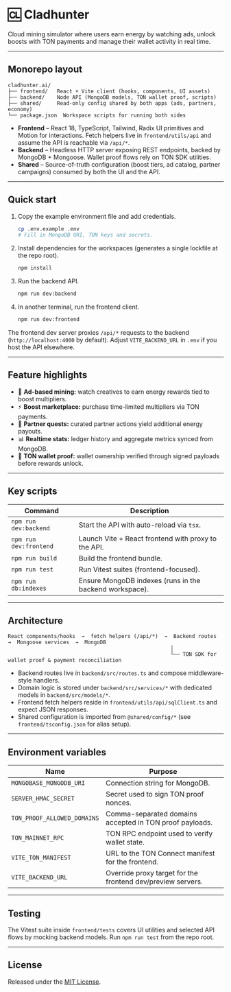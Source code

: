 # 🆑 Cladhunter

Cloud mining simulator where users earn energy by watching ads, unlock boosts with TON payments and manage their wallet activity in real time.

---

## Monorepo layout

```
cladhunter.ai/
├── frontend/   React + Vite client (hooks, components, UI assets)
├── backend/    Node API (MongoDB models, TON wallet proof, scripts)
├── shared/     Read-only config shared by both apps (ads, partners, economy)
└── package.json  Workspace scripts for running both sides
```

* **Frontend** – React 18, TypeScript, Tailwind, Radix UI primitives and Motion for interactions. Fetch helpers live in `frontend/utils/api` and assume the API is reachable via `/api/*`.
* **Backend** – Headless HTTP server exposing REST endpoints, backed by MongoDB + Mongoose. Wallet proof flows rely on TON SDK utilities.
* **Shared** – Source-of-truth configuration (boost tiers, ad catalog, partner campaigns) consumed by both the UI and the API.

---

## Quick start

1. Copy the example environment file and add credentials.

   ```bash
   cp .env.example .env
   # Fill in MongoDB URI, TON keys and secrets.
   ```

2. Install dependencies for the workspaces (generates a single lockfile at the repo root).

   ```bash
   npm install
   ```

3. Run the backend API.

   ```bash
   npm run dev:backend
   ```

4. In another terminal, run the frontend client.

   ```bash
   npm run dev:frontend
   ```

The frontend dev server proxies `/api/*` requests to the backend (`http://localhost:4000` by default). Adjust `VITE_BACKEND_URL` in `.env` if you host the API elsewhere.

---

## Feature highlights

- 🎯 **Ad-based mining:** watch creatives to earn energy rewards tied to boost multipliers.
- ⚡ **Boost marketplace:** purchase time-limited multipliers via TON payments.
- 🤝 **Partner quests:** curated partner actions yield additional energy payouts.
- 📊 **Realtime stats:** ledger history and aggregate metrics synced from MongoDB.
- 🔐 **TON wallet proof:** wallet ownership verified through signed payloads before rewards unlock.

---

## Key scripts

| Command | Description |
| --- | --- |
| `npm run dev:backend` | Start the API with auto-reload via `tsx`. |
| `npm run dev:frontend` | Launch Vite + React frontend with proxy to the API. |
| `npm run build` | Build the frontend bundle. |
| `npm run test` | Run Vitest suites (frontend-focused). |
| `npm run db:indexes` | Ensure MongoDB indexes (runs in the backend workspace). |

---

## Architecture

```
React components/hooks  →  fetch helpers (/api/*)  →  Backend routes  →  Mongoose services  →  MongoDB
                                                     │
                                                     └── TON SDK for wallet proof & payment reconciliation
```

- Backend routes live in `backend/src/routes.ts` and compose middleware-style handlers.
- Domain logic is stored under `backend/src/services/*` with dedicated models in `backend/src/models/*`.
- Frontend fetch helpers reside in `frontend/utils/api/sqlClient.ts` and expect JSON responses.
- Shared configuration is imported from `@shared/config/*` (see `frontend/tsconfig.json` for alias setup).

---

## Environment variables

| Name | Purpose |
| --- | --- |
| `MONGOBASE_MONGODB_URI` | Connection string for MongoDB. |
| `SERVER_HMAC_SECRET` | Secret used to sign TON proof nonces. |
| `TON_PROOF_ALLOWED_DOMAINS` | Comma-separated domains accepted in TON proof payloads. |
| `TON_MAINNET_RPC` | TON RPC endpoint used to verify wallet state. |
| `VITE_TON_MANIFEST` | URL to the TON Connect manifest for the frontend. |
| `VITE_BACKEND_URL` | Override proxy target for the frontend dev/preview servers. |

---

## Testing

The Vitest suite inside `frontend/tests` covers UI utilities and selected API flows by mocking backend models. Run `npm run test` from the repo root.

---

## License

Released under the [MIT License](./LICENSE).
